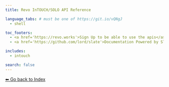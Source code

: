 ```yaml
---
title: Revo InTOUCH/SOLO API Reference

language_tabs: # must be one of https://git.io/vQNgJ
  - shell

toc_footers:
  - <a href='https://revo.works'>Sign Up to be able to use the apis</a>
  - <a href='https://github.com/lord/slate'>Documentation Powered by Slate</a>

includes:
  - intouch

search: false
---
```


[⬅ Go back to Index](index.html)
